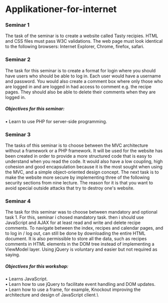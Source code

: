 # Applikationer-for-internet

### Seminar 1
The task of the seminar is to create a website called Tasty recipies. HTML and CSS files must pass W3C validations. The web page must look identical to the following browsers: Internet Explorer, Chrome, firefox, safari.

### Seminar 2
The task for this seminar is to create a format for login where you should have users who should be able to log in. Each user would have a username and password. You would also create a comment box where only those who are logged in and are logged in had access to comment e.g. the recipe pages. They should also be able to delete their comments when they are logged in.

##### Objectives for this seminar:
• Learn to use PHP for server-side programming.

### Seminar 3
The tasks of this seminar is to choose between the MVC architecture without a framework or a PHP framework. It will be used for the website has been created in order to provide a more structured code that is easy to understand when you read the code. It would also have a low coupling, high cohesion and good encapsulation because it is the most sought when using the MVC, and a simple object-oriented design concept.
The next task is to make the website more secure by implementing three of the following security sections from nine lecture. The reason for it is that you want to avoid special outside attacks that try to destroy one's website.

### Seminar 4
The task for this seminar was to choose between mandatory and optional task 1. For this, seminar i chosed mandatory task. then i should use JavaScript and AJAX for at least
read and write and delete recipe comments. To navigate between the index, recipes and calendar pages, and to log in / log out, can still be done by downloading the entire HTML document. It is also permissible to store all the data, such as recipes comments in HTML elements in the DOM tree instead of implementing a ViewModel layer. Using jQuery is voluntary and easier but not required as saying.
##### Objectives for this workshop:
• Learns JavaScript. \
• Learn how to use jQuery to facilitate event handling and DOM updates.\
• Learn how to use a frame, for example, Knockout improving the architecture and design of JavaScript client.\
